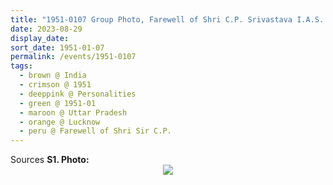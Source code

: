```yaml
---
title: "1951-0107 Group Photo, Farewell of Shri C.P. Srivastava I.A.S. City Magistrate Lucknow on the Eve of His Transfer as Additional District Magistrate Meerut, Lucnow, Uttar Pradesh, India"
date: 2023-08-29
display_date: 
sort_date: 1951-01-07
permalink: /events/1951-0107
tags:
  - brown @ India
  - crimson @ 1951
  - deeppink @ Personalities
  - green @ 1951-01
  - maroon @ Uttar Pradesh
  - orange @ Lucknow
  - peru @ Farewell of Shri Sir C.P.
---
```


<wave-list>
  <list-title color="green" width="75">Sources</list-title>
  <list-item color="BlanchedAlmond"  width="150"><b>S1. Photo:</b></list-item>
</wave-list>


<div style="text-align: center"><img src="/images/1951-0107_Group_Photo,_Farewell_of_Shri_C.P._Srivastava_I.A.S._City_Magistrate,_Lucknow,_Uttar_Pradesh,_India_(Mrs._Kalpana_Srivastava_Collection).jpeg" /></div>

  